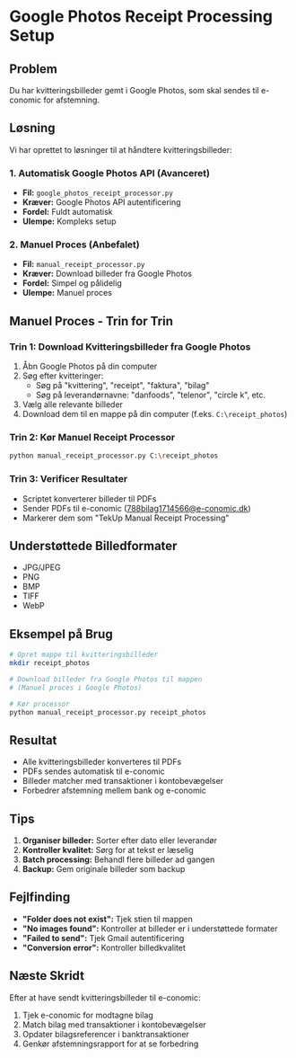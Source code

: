 # Google Photos Receipt Processing Setup

## Problem

Du har kvitteringsbilleder gemt i Google Photos, som skal sendes til e-conomic for afstemning.

## Løsning

Vi har oprettet to løsninger til at håndtere kvitteringsbilleder:

### 1. Automatisk Google Photos API (Avanceret)

- **Fil:** `google_photos_receipt_processor.py`
- **Kræver:** Google Photos API autentificering
- **Fordel:** Fuldt automatisk
- **Ulempe:** Kompleks setup

### 2. Manuel Proces (Anbefalet)

- **Fil:** `manual_receipt_processor.py`
- **Kræver:** Download billeder fra Google Photos
- **Fordel:** Simpel og pålidelig
- **Ulempe:** Manuel proces

## Manuel Proces - Trin for Trin

### Trin 1: Download Kvitteringsbilleder fra Google Photos

1. Åbn Google Photos på din computer
2. Søg efter kvitteringer:
   - Søg på "kvittering", "receipt", "faktura", "bilag"
   - Søg på leverandørnavne: "danfoods", "telenor", "circle k", etc.
3. Vælg alle relevante billeder
4. Download dem til en mappe på din computer (f.eks. `C:\receipt_photos`)

### Trin 2: Kør Manuel Receipt Processor

```bash
python manual_receipt_processor.py C:\receipt_photos
```

### Trin 3: Verificer Resultater

- Scriptet konverterer billeder til PDFs
- Sender PDFs til e-conomic (<788bilag1714566@e-conomic.dk>)
- Markerer dem som "TekUp Manual Receipt Processing"

## Understøttede Billedformater

- JPG/JPEG
- PNG
- BMP
- TIFF
- WebP

## Eksempel på Brug

```bash
# Opret mappe til kvitteringsbilleder
mkdir receipt_photos

# Download billeder fra Google Photos til mappen
# (Manuel proces i Google Photos)

# Kør processor
python manual_receipt_processor.py receipt_photos
```

## Resultat

- Alle kvitteringsbilleder konverteres til PDFs
- PDFs sendes automatisk til e-conomic
- Billeder matcher med transaktioner i kontobevægelser
- Forbedrer afstemning mellem bank og e-conomic

## Tips

1. **Organiser billeder:** Sorter efter dato eller leverandør
2. **Kontroller kvalitet:** Sørg for at tekst er læselig
3. **Batch processing:** Behandl flere billeder ad gangen
4. **Backup:** Gem originale billeder som backup

## Fejlfinding

- **"Folder does not exist":** Tjek stien til mappen
- **"No images found":** Kontroller at billeder er i understøttede formater
- **"Failed to send":** Tjek Gmail autentificering
- **"Conversion error":** Kontroller billedkvalitet

## Næste Skridt

Efter at have sendt kvitteringsbilleder til e-conomic:

1. Tjek e-conomic for modtagne bilag
2. Match bilag med transaktioner i kontobevægelser
3. Opdater bilagsreferencer i banktransaktioner
4. Genkør afstemningsrapport for at se forbedring
